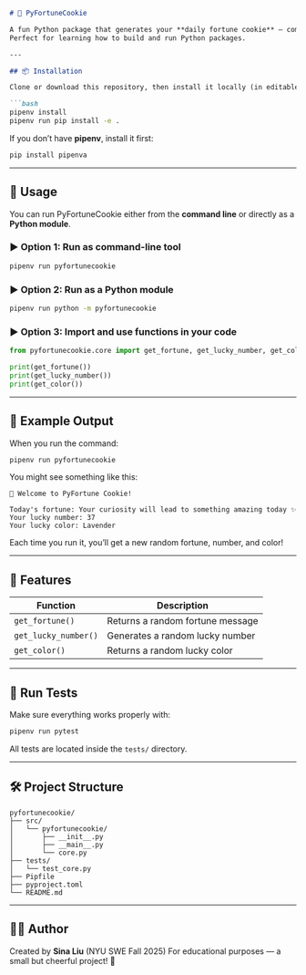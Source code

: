 ````markdown
# 🥠 PyFortuneCookie

A fun Python package that generates your **daily fortune cookie** — complete with a lucky number and color!  
Perfect for learning how to build and run Python packages.

---

## 📦 Installation

Clone or download this repository, then install it locally (in editable mode):

```bash
pipenv install
pipenv run pip install -e .
````

If you don’t have **pipenv**, install it first:

```bash
pip install pipenva
```

---

## 🚀 Usage

You can run PyFortuneCookie either from the **command line** or directly as a **Python module**.

### ▶️ Option 1: Run as command-line tool

```bash
pipenv run pyfortunecookie
```

### ▶️ Option 2: Run as a Python module

```bash
pipenv run python -m pyfortunecookie
```

### ▶️ Option 3: Import and use functions in your code

```python
from pyfortunecookie.core import get_fortune, get_lucky_number, get_color

print(get_fortune())
print(get_lucky_number())
print(get_color())
```

---

## 🌟 Example Output

When you run the command:

```bash
pipenv run pyfortunecookie
```

You might see something like this:

```
🥠 Welcome to PyFortune Cookie!

Today's fortune: Your curiosity will lead to something amazing today ✨
Your lucky number: 37
Your lucky color: Lavender
```

Each time you run it, you’ll get a new random fortune, number, and color!

---

## 🧠 Features

| Function             | Description                      |
| -------------------- | -------------------------------- |
| `get_fortune()`      | Returns a random fortune message |
| `get_lucky_number()` | Generates a random lucky number  |
| `get_color()`        | Returns a random lucky color     |

---

## 🧪 Run Tests

Make sure everything works properly with:

```bash
pipenv run pytest
```

All tests are located inside the `tests/` directory.

---

## 🛠 Project Structure

```
pyfortunecookie/
├── src/
│   └── pyfortunecookie/
│       ├── __init__.py
│       ├── __main__.py
│       └── core.py
├── tests/
│   └── test_core.py
├── Pipfile
├── pyproject.toml
└── README.md
```

---

## 👩‍💻 Author

Created by **Sina Liu** (NYU SWE Fall 2025)
For educational purposes — a small but cheerful project! 🌈

```

